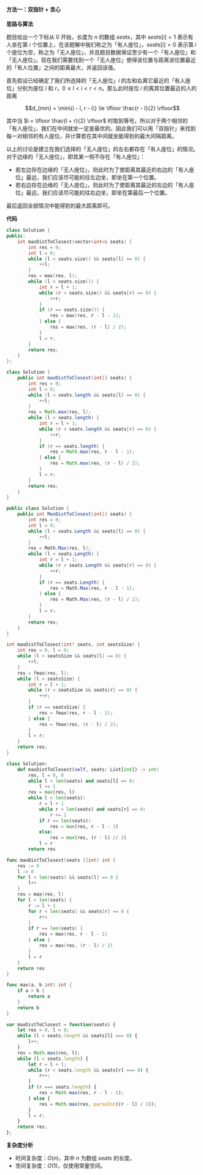 #### 方法一：双指针 + 贪心

**思路与算法**

题目给出一个下标从 $0$ 开始，长度为 $n$ 的数组 $\textit{seats}$，其中 $\textit{seats}[i] = 1$ 表示有人坐在第 $i$ 个位置上，在该题解中我们称之为「有人座位」，$\textit{seats}[i] = 0$ 表示第 $i$ 个座位为空，称之为「无人座位」，并且题目数据保证至少有一个「有人座位」和「无人座位」。现在我们需要找到一个「无人座位」使得该位置与距离该位置最近的「有人位置」之间的距离最大，并返回该值。

首先假设已经确定了我们所选择的「无人座位」$i$ 的左和右离它最近的「有人座位」分别为座位 $l$ 和 $r$，$0 \le l < i < r < n$。那么此时座位 $i$ 的离其位置最近的人的距离 

$$d_{min} = \min\{i - l, r - i\} \le \lfloor \frac{r - l}{2} \rfloor$$

其中当 $i = \lfloor \frac{l + r}{2} \rfloor$ 时取到等号。所以对于两个相邻的「有人座位」，我们在中间就坐一定是最优的。因此我们可以用「双指针」来找到每一对相邻的有人座位，并计算若在其中间就坐能得到的最大间隔距离。

以上的讨论是建立在我们选择的「无人座位」的左右都存在「有人座位」的情况。对于边缘的「无人座位」，即其某一侧不存在「有人座位」：

- 若左边存在边缘的「无人座位」，则此时为了使距离其最近的右边的「有人座位」最远，我们应该尽可能的往左边坐，即坐在第一个位置。
- 若右边存在边缘的「无人座位」，则此时为了使距离其最近的左边的「有人座位」最远，我们应该尽可能的往右边坐，即坐在第最后一个位置。

最后返回全部情况中能得到的最大距离即可。

**代码**

```cpp [sol1-C++]
class Solution {
public:
    int maxDistToClosest(vector<int>& seats) {
        int res = 0;
        int l = 0;
        while (l < seats.size() && seats[l] == 0) {
            ++l;
        }
        res = max(res, l);
        while (l < seats.size()) {
            int r = l + 1;
            while (r < seats.size() && seats[r] == 0) {
                ++r;
            }
            if (r == seats.size()) {
                res = max(res, r - l - 1);
            } else {
                res = max(res, (r - l) / 2);
            }
            l = r;
        }
        return res;
    }
};
```

```Java [sol1-Java]
class Solution {
    public int maxDistToClosest(int[] seats) {
        int res = 0;
        int l = 0;
        while (l < seats.length && seats[l] == 0) {
            ++l;
        }
        res = Math.max(res, l);
        while (l < seats.length) {
            int r = l + 1;
            while (r < seats.length && seats[r] == 0) {
                ++r;
            }
            if (r == seats.length) {
                res = Math.max(res, r - l - 1);
            } else {
                res = Math.max(res, (r - l) / 2);
            }
            l = r;
        }
        return res;
    }
}
```

```C# [sol1-C#]
public class Solution {
    public int MaxDistToClosest(int[] seats) {
        int res = 0;
        int l = 0;
        while (l < seats.Length && seats[l] == 0) {
            ++l;
        }
        res = Math.Max(res, l);
        while (l < seats.Length) {
            int r = l + 1;
            while (r < seats.Length && seats[r] == 0) {
                ++r;
            }
            if (r == seats.Length) {
                res = Math.Max(res, r - l - 1);
            } else {
                res = Math.Max(res, (r - l) / 2);
            }
            l = r;
        }
        return res;
    }
}
```

```C [sol1-C]
int maxDistToClosest(int* seats, int seatsSize) {
    int res = 0, l = 0;
    while (l < seatsSize && seats[l] == 0) {
        ++l;
    }
    res = fmax(res, l);
    while (l < seatsSize) {
        int r = l + 1;
        while (r < seatsSize && seats[r] == 0) {
            ++r;
        }
        if (r == seatsSize) {
            res = fmax(res, r - l - 1);
        } else {
            res = fmax(res, (r - l) / 2);
        }
        l = r;
    }
    return res;
}
```

```Python [sol1-Python]
class Solution:
    def maxDistToClosest(self, seats: List[int]) -> int:
        res, l = 0, 0
        while l < len(seats) and seats[l] == 0:
            l += 1
        res = max(res, l)
        while l < len(seats):
            r = l + 1
            while r < len(seats) and seats[r] == 0:
                r += 1
            if r == len(seats):
                res = max(res, r - l - 1)
            else:
                res = max(res, (r - l) // 2)
            l = r
        return res
```

```Go [sol1-Go]
func maxDistToClosest(seats []int) int {
    res := 0
    l := 0
    for l < len(seats) && seats[l] == 0 {
        l++
    }
    res = max(res, l)
    for l < len(seats) {
        r := l + 1
        for r < len(seats) && seats[r] == 0 {
            r++
        }
        if r == len(seats) {
            res = max(res, r - l - 1)
        } else {
            res = max(res, (r - l) / 2)
        }
        l = r
    }
    return res
}

func max(a, b int) int {
    if a > b {
        return a
    }
    return b
}
```

```JavaScript [sol1-JavaScript]
var maxDistToClosest = function(seats) {
    let res = 0, l = 0;
    while (l < seats.length && seats[l] === 0) {
        l++;
    }
    res = Math.max(res, l);
    while (l < seats.length) {
        let r = l + 1;
        while (r < seats.length && seats[r] === 0) {
            r++;
        }
        if (r === seats.length) {
            res = Math.max(res, r - l - 1);
        } else {
            res = Math.max(res, parseInt((r - l) / 2));
        }
        l = r;
    }
    return res;
};
```

**复杂度分析**

- 时间复杂度：$O(n)$，其中 $n$ 为数组 $\textit{seats}$ 的长度。
- 空间复杂度：$O(1)$，仅使用常量空间。